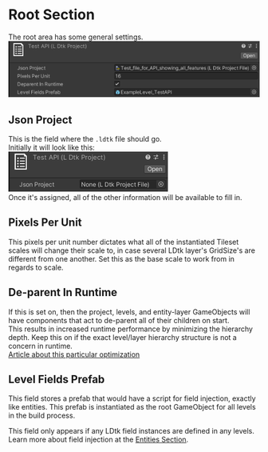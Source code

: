 # Root Section

The root area has some general settings.  
![Section](../../images/unity/inspector/Root.png)

## Json Project
This is the field where the `.ldtk` file should go.  
Initially it will look like this:  
![Section](../../images/unity/inspector/EmptyJson.png)  
Once it's assigned, all of the other information will be available to fill in.

## Pixels Per Unit
This pixels per unit number dictates what all of the instantiated Tileset scales will change their scale to, in case several LDtk layer's GridSize's are different from one another. Set this as the base scale to work from in regards to scale.

## De-parent In Runtime
If this is set on, then the project, levels, and entity-layer GameObjects will have components that act to de-parent all of their children on start.  
This results in increased runtime performance by minimizing the hierarchy depth.
Keep this on if the exact level/layer hierarchy structure is not a concern in runtime.  
[Article about this particular optimization](https://blogs.unity3d.com/2017/06/29/best-practices-from-the-spotlight-team-optimizing-the-hierarchy/)

## Level Fields Prefab
This field stores a prefab that would have a script for field injection, exactly like entities.
This prefab is instantiated as the root GameObject for all levels in the build process.

This field only appears if any LDtk field instances are defined in any levels.
Learn more about field injection at the [Entities Section](Entities.md).




